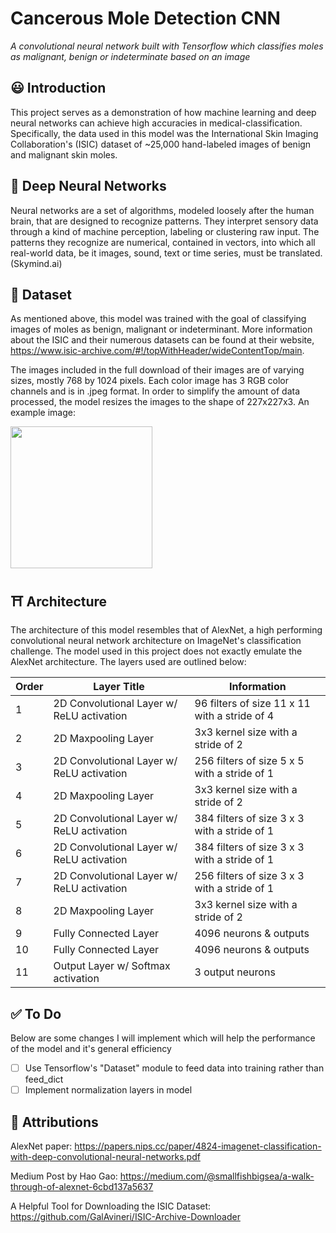 # Cancerous Mole Detection CNN
*A convolutional neural network built with Tensorflow which classifies moles as malignant, benign or indeterminate based on an image*

## 😃 Introduction
This project serves as a demonstration of how machine learning and deep neural networks can achieve high accuracies in medical-classification. Specifically, the data used in this model was the International Skin Imaging Collaboration's (ISIC) dataset of ~25,000 hand-labeled images of benign and malignant skin moles.

## 🧠 Deep Neural Networks
Neural networks are a set of algorithms, modeled loosely after the human brain, that are designed to recognize patterns. They interpret sensory data through a kind of machine perception, labeling or clustering raw input. The patterns they recognize are numerical, contained in vectors, into which all real-world data, be it images, sound, text or time series, must be translated.
(Skymind.ai)

## 📄 Dataset
As mentioned above, this model was trained with the goal of classifying images of moles as benign, malignant or indeterminant. More information about the ISIC and their numerous datasets can be found at their website, https://www.isic-archive.com/#!/topWithHeader/wideContentTop/main.

The images included in the full download of their images are of varying sizes, mostly 768 by 1024 pixels. Each color image has 3 RGB color channels and is in .jpeg format. In order to simplify the amount of data processed, the model resizes the images to the shape of 227x227x3. An example image:

<img src="https://i.imgur.com/suPBjlb.jpg" height="227" width="227"/>

## ⛩ Architecture
The architecture of this model resembles that of AlexNet, a high performing convolutional neural network architecture on ImageNet's classification challenge. The model used in this project does not exactly emulate the AlexNet architecture. The layers used are outlined below:

| Order  | Layer Title | Information  | 
| ------------- | ------------- |-------|
| 1  | 2D Convolutional Layer w/ ReLU activation  | 96 filters of size 11 x 11  with a stride of 4 |
| 2  | 2D Maxpooling Layer  | 3x3 kernel size with a stride of 2 |
| 3  | 2D Convolutional Layer w/ ReLU activation  | 256 filters of size 5 x 5  with a stride of 1 |
| 4  | 2D Maxpooling Layer  | 3x3 kernel size with a stride of 2 |
| 5  | 2D Convolutional Layer w/ ReLU activation  | 384 filters of size 3 x 3  with a stride of 1 |
| 6  | 2D Convolutional Layer w/ ReLU activation  | 384 filters of size 3 x 3  with a stride of 1 |
| 7  | 2D Convolutional Layer w/ ReLU activation  | 256 filters of size 3 x 3  with a stride of 1 |
| 8  | 2D Maxpooling Layer  | 3x3 kernel size with a stride of 2 |
| 9  | Fully Connected Layer | 4096 neurons & outputs |
| 10  | Fully Connected Layer | 4096 neurons & outputs |
| 11  | Output Layer w/ Softmax activation | 3 output neurons |

## ✅ To Do
Below are some changes I will implement which will help the performance of the model and it's general efficiency
- [ ] Use Tensorflow's "Dataset" module to feed data into training rather than feed_dict
- [ ] Implement normalization layers in model

## 👏 Attributions
AlexNet paper: https://papers.nips.cc/paper/4824-imagenet-classification-with-deep-convolutional-neural-networks.pdf

Medium Post by Hao Gao: https://medium.com/@smallfishbigsea/a-walk-through-of-alexnet-6cbd137a5637

A Helpful Tool for Downloading the ISIC Dataset: https://github.com/GalAvineri/ISIC-Archive-Downloader

